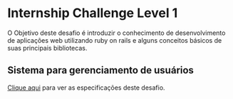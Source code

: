 # Internship Challenge Level 1
O Objetivo deste desafio é introduzir o conhecimento de desenvolvimento de aplicações web utilizando ruby on rails e alguns conceitos básicos de suas principais bibliotecas.

## Sistema para gerenciamento de usuários
[Clique aqui](user-management/0-the-task.md) para ver as especificações deste desafio.